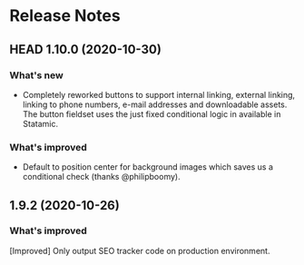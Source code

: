 # Release Notes

## HEAD 1.10.0 (2020-10-30)

### What's new
- Completely reworked buttons to support internal linking, external linking, linking to phone numbers, e-mail addresses and downloadable assets. The button fieldset uses the just fixed conditional logic in available in Statamic.

### What's improved
- Default to position center for background images which saves us a conditional check (thanks @philipboomy).


## 1.9.2 (2020-10-26)

### What's improved
[Improved] Only output SEO tracker code on production environment.
